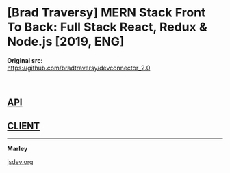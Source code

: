 # [Brad Traversy] MERN Stack Front To Back: Full Stack React, Redux &amp; Node.js [2019, ENG]

**Original src:**  
https://github.com/bradtraversy/devconnector_2.0

<br/>

## [API](./api/Readme.md)


## [CLIENT](./client/Readme.md)


---

**Marley**

<a href="https://jsdev.org">jsdev.org</a>

